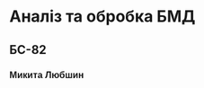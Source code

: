 <h1>Аналіз та обробка БМД</h1>
<h2>БС-82</h2>
<h3 style="font-family:sans-serif;">Микита Любшин<h3>    
